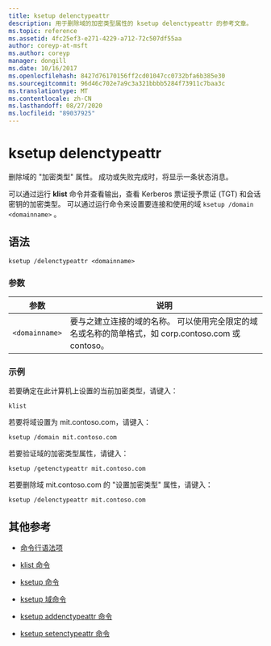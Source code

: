 ```yaml
---
title: ksetup delenctypeattr
description: 用于删除域的加密类型属性的 ksetup delenctypeattr 的参考文章。
ms.topic: reference
ms.assetid: 4fc25ef3-e271-4229-a712-72c507df55aa
author: coreyp-at-msft
ms.author: coreyp
manager: dongill
ms.date: 10/16/2017
ms.openlocfilehash: 8427d76170156ff2cd01047cc0732bfa6b385e30
ms.sourcegitcommit: 96d46c702e7a9c3a321bbbb5284f73911c7baa3c
ms.translationtype: MT
ms.contentlocale: zh-CN
ms.lasthandoff: 08/27/2020
ms.locfileid: "89037925"
---
```

# <a name="ksetup-delenctypeattr"></a>ksetup delenctypeattr

删除域的 "加密类型" 属性。 成功或失败完成时，将显示一条状态消息。

可以通过运行 **klist** 命令并查看输出，查看 Kerberos 票证授予票证 (TGT) 和会话密钥的加密类型。 可以通过运行命令来设置要连接和使用的域 `ksetup /domain <domainname>` 。

## <a name="syntax"></a>语法

```
ksetup /delenctypeattr <domainname>
```

### <a name="parameters"></a>参数

| 参数 | 说明 |
| ----------| ----------- |
| `<domainname>` | 要与之建立连接的域的名称。 可以使用完全限定的域名或名称的简单格式，如 corp.contoso.com 或 contoso。 |

### <a name="examples"></a>示例

若要确定在此计算机上设置的当前加密类型，请键入：

```
klist
```

若要将域设置为 mit.contoso.com，请键入：

```
ksetup /domain mit.contoso.com
```

若要验证域的加密类型属性，请键入：

```
ksetup /getenctypeattr mit.contoso.com
```

若要删除域 mit.contoso.com 的 "设置加密类型" 属性，请键入：

```
ksetup /delenctypeattr mit.contoso.com
```

## <a name="additional-references"></a>其他参考

- [命令行语法项](command-line-syntax-key.md)

- [klist 命令](klist.md)

- [ksetup 命令](ksetup.md)

- [ksetup 域命令](ksetup-domain.md)

- [ksetup addenctypeattr 命令](ksetup-addenctypeattr.md)

- [ksetup setenctypeattr 命令](ksetup-setenctypeattr.md)
